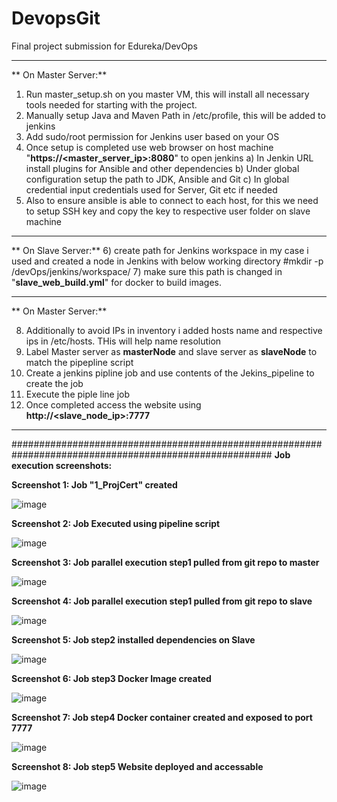 # DevopsGit
Final project submission for Edureka/DevOps

------------------------------------------------------------------------------------------------------
**
On Master Server:**
1) Run master_setup.sh on you master VM, this will install all necessary tools needed for starting with the project.
2) Manually setup Java and Maven Path in /etc/profile, this will be added to jenkins
3) Add sudo/root permission for Jenkins user based on your OS
4) Once setup is completed use web browser on host machine "**https://<master_server_ip>:8080**" to open jenkins
    a) In Jenkin URL install plugins for Ansible and other dependencies
    b) Under global configuration setup the path to JDK, Ansible and Git
    c) In global credential input credentials used for Server, Git etc if needed
5) Also to ensure ansible is able to connect to each host, for this we need to setup SSH key and copy the key to respective user folder on slave machine

------------------------------------------------------------------------------------------------------

**
On Slave Server:**
6) create path for Jenkins workspace in my case i used and created a node in Jenkins with below working directory
    #mkdir -p /devOps/jenkins/workspace/
7) make sure this path is changed in "**slave_web_build.yml**" for docker to build images.

------------------------------------------------------------------------------------------------------
**
On Master Server:**

8) Additionally to avoid IPs in inventory i added hosts name and respective ips in /etc/hosts. THis will help name resolution
9) Label Master server as **masterNode** and slave server as **slaveNode** to match the pipepline script
10) Create a jenkins pipline job and use contents of the Jekins_pipeline to create the job
11) Execute the piple line job
12) Once completed access the website using **http://<slave_node_ip>:7777**
------------------------------------------------------------------------------------------------------

#######################################################################################################
**Job execution screenshots:**


**Screenshot 1: Job "1_ProjCert" created**

![image](https://user-images.githubusercontent.com/30494615/126619396-9d5eab25-7436-4f36-835f-7ef8b5a4bdac.png)

**Screenshot 2: Job Executed using pipeline script**

![image](https://user-images.githubusercontent.com/30494615/126620040-3017e545-37f6-49f0-8e8e-bb2289c7b327.png)

**Screenshot 3: Job parallel execution step1 pulled from git repo to master**

![image](https://user-images.githubusercontent.com/30494615/126620349-b862f86c-5f6b-4553-83e6-2dddfe91a841.png)

**Screenshot 4: Job parallel execution step1 pulled from git repo to slave**

![image](https://user-images.githubusercontent.com/30494615/126620792-045830c1-06f5-4f65-81e2-cb236534091a.png)

**Screenshot 5: Job step2 installed dependencies on Slave**

![image](https://user-images.githubusercontent.com/30494615/126621169-f8e4d7c1-4c0d-47bb-808f-82b86b4deb88.png)

**Screenshot 6: Job step3 Docker Image created**

![image](https://user-images.githubusercontent.com/30494615/126620925-bad8822c-62cf-4007-b060-6de72e8c2236.png)

**Screenshot 7: Job step4 Docker container created and exposed to port 7777**

![image](https://user-images.githubusercontent.com/30494615/126621378-5910e464-f6c4-44b0-b1ad-20d9d4f8d89a.png)

**Screenshot 8: Job step5 Website deployed and accessable**

![image](https://user-images.githubusercontent.com/30494615/126621622-79a0c2f6-0df3-4213-b9bc-bb1673abc517.png)






